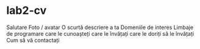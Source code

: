 # lab2-cv
Salutare
Foto / avatar
O scurtă descriere a ta
Domeniile de interes
Limbaje de programare
care le cunoașteți
care le învățați
care le doriți să le învățați
Cum să vă contactați
